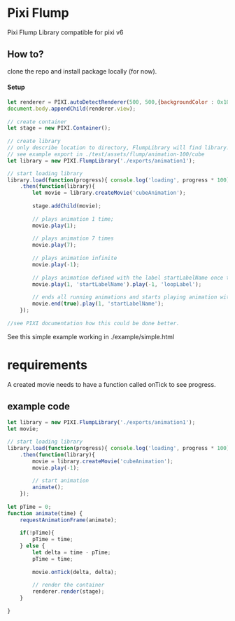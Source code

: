 # Pixi Flump
Pixi Flump Library compatible for pixi v6

## How to?

clone the repo and install package locally (for now).

#### Setup
```js
let renderer = PIXI.autoDetectRenderer(500, 500,{backgroundColor : 0x1099bb});
document.body.appendChild(renderer.view);
	
// create container
let stage = new PIXI.Container();
	
// create library
// only describe location to directory, FlumpLibrary will find library.json and the atlas0.png in that directory.
// see example export in ./test/assets/flump/animation-100/cube
let library = new PIXI.FlumpLibrary('./exports/animation1');

// start loading library
library.load(function(progress){ console.log('loading', progress * 100); })
	.then(function(library){
		let movie = library.createMovie('cubeAnimation');
		
		stage.addChild(movie);
		
		// plays animation 1 time;
		movie.play(1);
		
		// plays animation 7 times
		movie.play(7);
		
		// plays animation infinite
		movie.play(-1);
		
		// plays animation defined with the label startLabelName once then plays loopLabel infinite
		movie.play(1, 'startLabelName').play(-1, 'loopLabel');
		
		// ends all running animations and starts playing animation with the label startLabelName once when the running animation is done.
		movie.end(true).play(1, 'startLabelName');
	});
	
//see PIXI documentation how this could be done better.
```	
	

See this simple example working in ./example/simple.html

# requirements
A created movie needs to have a function called onTick to see progress.

## example code

```js
let library = new PIXI.FlumpLibrary('./exports/animation1');
let movie;

// start loading library
library.load(function(progress){ console.log('loading', progress * 100); })
	.then(function(library){
		movie = library.createMovie('cubeAnimation');
		movie.play(-1);
			
		// start animation
		animate();
	});
		
let pTime = 0;
function animate(time) {
	requestAnimationFrame(animate);
	
	if(!pTime){
		pTime = time;
	} else {
		let delta = time - pTime;
		pTime = time;
			
		movie.onTick(delta, delta);
			
		// render the container
		renderer.render(stage);
	}
	
}
```
